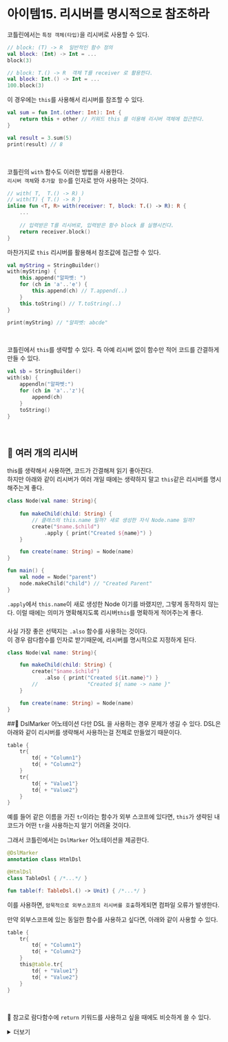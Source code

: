 # 아이템15. 리시버를 명시적으로 참조하라

코틀린에서는 `특정 객체(타입)`을 리시버로 사용할 수 있다.
```kotlin
// block: (T) -> R  일반적인 함수 정의
val block: (Int) -> Int = ...
block(3)

// block: T.() -> R  객체 T를 receiver 로 활용한다.
val block: Int.() -> Int = ...
100.block(3)
```

이 경우에는 `this`를 사용해서 리시버를 참조할 수 있다.
```kotlin
val sum = fun Int.(other: Int): Int {
    return this + other // 키워드 this 를 이용해 리시버 객체에 접근한다.
}

val result = 3.sum(5)
print(result) // 8
```

<br>

코틀린의 `with` 함수도 이러한 방법을 사용한다.  
`리시버 객체`와 `추가할 함수`를 인자로 받아 사용하는 것이다.
```kotlin
// with( T,  T.() -> R) )
// with(T) { T.() -> R }
inline fun <T, R> with(receiver: T, block: T.() -> R): R {
    ...
    
    // 입력받은 T를 리시버로, 입력받은 함수 block 를 실행시킨다.
    return receiver.block()
}
```
마찬가지로 `this` 리시버를 활용해서 참조값에 접근할 수 있다.   
```kotlin
val myString = StringBuilder()
with(myString) {
    this.append("알파벳: ")
    for (ch in 'a'..'e') {
        this.append(ch) // T.append(..)
    }
    this.toString() // T.toString(..)
}

print(myString) // "알파벳: abcde"
```

<br>

코틀린에서 `this`를 생략할 수 있다. 즉 아예 리시버 없이 함수만 적어 코드를 간결하게 만들 수 있다.
```kotlin
val sb = StringBuilder()
with(sb) { 
    appendln("알파벳:")
    for (ch in 'a'..'z'){
        append(ch)
    }
    toString()
}
```

<br>

## 📎 여러 개의 리시버
this를 생략해서 사용하면, 코드가 간결해져 읽기 좋아진다.  
하지만 아래와 같이 리시버가 여러 개일 때에는 생략하지 말고 `this`같은 리시버를 명시해주는게 좋다.

```kotlin
class Node(val name: String){
    
    fun makeChild(child: String) {
        // 클래스의 this.name 일까? 새로 생성한 자식 Node.name 일까?
        create("$name.$child")
            .apply { print("Created ${name}") }
    }

    fun create(name: String) = Node(name)
}

fun main() {
    val node = Node("parent")
    node.makeChild("child") // "Created Parent"
}
```
`.apply`에서 `this.name`이 새로 생성한 Node 이기를 바랬지만, 그렇게 동작하지 않는다.
이럴 때에는 의미가 명확해지도록 리시버`this`를 명확하게 적어주는게 좋다.  
###
사실 가장 좋은 선택지는 `.also` 함수를 사용하는 것이다.  
이 경우 람다함수를 인자로 받기때문에, 리시버를 명시적으로 지정하게 된다.
```kotlin
class Node(val name: String){

    fun makeChild(child: String) {
        create("$name.$child")
            .also { print("Created ${it.name}") }
        //                "Created ${ name -> name }"
    }

    fun create(name: String) = Node(name)
}
```

##📎 DslMarker 어노테이션
다만 DSL 을 사용하는 경우 문제가 생길 수 있다.
DSL은 아래와 같이 리시버를 생략해서 사용하는걸 전제로 만들었기 때문이다.
```kotlin
table {
    tr{
        td{ + "Column1"}
        td{ + "Column2"}
    }
    tr{
        td{ + "Value1"}
        td{ + "Value2"}
    }
}
```
예를 들어 같은 이름을 가진 `tr`이라는 함수가 외부 스코프에 있다면, `this`가 생략된 내 코드가 어떤 `tr`을 사용하는지 알기 어려울 것이다.

그래서 코틀린에서는 `DslMarker` 어노테이션을 제공한다.
```kotlin
@DslMarker
annotation class HtmlDsl
```
```kotlin
@HtmlDsl
class TableDsl { /*...*/ }

fun table(f: TableDsl.() -> Unit) { /*...*/ }
```


이를 사용하면, `암묵적으로 외부스코프의 리시버를 호출`하게되면 컴파일 오류가 발생한다.  

만약 외부스코프에 있는 동일한 함수를 사용하고 싶다면, 아래와 같이 사용할 수 있다.
```kotlin
table {
    tr{
        td{ + "Column1"}
        td{ + "Column2"}
    }
    this@table.tr{
        td{ + "Value1"}
        td{ + "Value2"}
    }
}
```

<br>

📌 참고로 람다함수에 `return` 키워드를 사용하고 싶을 때에도 비슷하게 쓸 수 있다.
<details markdown="1">
<summary> 더보기 </summary>

* 기본적으로 `return` 은 람다에서 사용할 수 없다. 사용하면 `fun 함수`의 반환값으로 사용된다.
```kotlin
fun myFunc(){
    return list.flatMap{
        // 이렇게 사용하면 fun myFunc가 return listOf() 되버린다.
        if (it == 0) return listOf()
        listOf(it, it) // return 이 실행되면 함수가 종료되어 무시되는 코드 
    }
}
```
- 이럴땐 `return@name`을 사용하면 된다.
```kotlin
list.flatMap {
    if (it == 0) return@flatMap listOf<Int>()
    listOf(it, it)
}

list.flatMap my@{ // 혹은 이렇게 별명을 달아줘도 된다.
    if (it == 0) return@my listOf<Int>()
    listOf(it, it)
}
```

</details>
